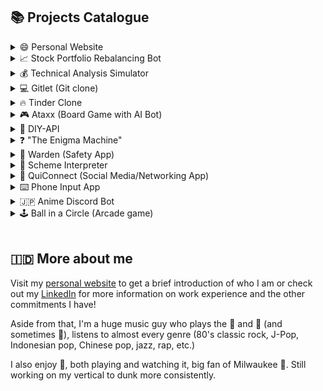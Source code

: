 ## 📚 Projects Catalogue

<details>
  <summary> 😄 Personal Website </summary>
  
  - [Repo link](https://github.com/aardisaputra/aardisaputra.github.io)
  
  - Languages used: Javascript, HTML, CSS
  
  - Frameworks/libraries used: React.js, Material-UI  
  <br/>
  
</details>

<details>
  <summary> 📈 Stock Portfolio Rebalancing Bot </summary>
  
  - [Repo link](https://github.com/aardisaputra/uchicago_case3)
  
  - Languages used: Python
  
  - Frameworks/libraries used: Numpy, Scipy, Pandas
  <br/>
  
</details>

<details>
  <summary> 💰 Technical Analysis Simulator </summary>
  
  - Frontend
    * [Repo link](https://github.com/aardisaputra/ta_sim_frontend)
    * Languages used: Javascript, HTML, CSS
    * Frameworks/libraries used: React.js, Bootstrap, chart.js, axios
  
  - Backend
    * [Repo link](https://github.com/bradley-tian/TA_Backend)
    * Languages used: Python, SQL
    * Frameworks/libraries used: Flask, Numpy, Pandas, yfinance, sqlite3
  <br/>
  
</details>

<details>
  <summary> 💻 Gitlet (Git clone) </summary>
  
  - [Repo link](https://github.com/aardisaputra/gitlet)
  
  - Languages used: Java
  
  - Frameworks/libraries used: JUnit
  <br/>
  
</details>

<details>
  <summary> 🔥 Tinder Clone </summary>
  
  - [Repo link](https://github.com/aardisaputra/tinder-clone)
  
  - Languages used: Javascript (Node.js), CSS, HTML
  
  - Frameworks/libraries used: React.js, MongoDB/mongoose, express.js, axios 
  <br/>
  
</details>

<details>
  <summary> 🎮 Ataxx (Board Game with AI Bot) </summary>
  
  - [Repo link](https://github.com/aardisaputra/ataxx)
  
  - Languages used: Java
  
  - Frameworks/libraries used: JUnit
  <br/>
  
</details>

<details>
  <summary> 🔰 DIY-API </summary>
  
  - [Repo link](https://github.com/aardisaputra/diy-api)
  
  - Languages used: Python
  
  - Frameworks/libraries used: Flask, Pandas, Gunicorn
  
  - Other technologies used: Heroku
  <br/>
  
</details>

<details>
  <summary> ❓ "The Enigma Machine" </summary>
  
  - [Repo link](https://github.com/aardisaputra/enigma)
  
  - Languages used: Java
  
  - Frameworks/libraries used: JUnit
  <br/>
  
</details>

<details>
  <summary> 🚓 Warden (Safety App) </summary>
  
  - [Repo link](https://github.com/aardisaputra/Warden)
  
  - Languages used: Javscript, CSS, Python
  
  - Frameworks/libraries used: React Native (frontend), Flask (backend)
  <br/>
  
</details>

<details>
  <summary> 🧠 Scheme Interpreter </summary>
  
  - [Repo link](https://github.com/aardisaputra/scheme_interpreter)
  
  - Languages used: Python, Scheme
  
  <br/>
  
</details>

<details>
  <summary> 🤳 QuiConnect (Social Media/Networking App) </summary>
  
  - [Repo link](https://github.com/aardisaputra/QuiConnect)
  
  - Languages used: Javascript, CSS
  
  - Frameworks/libraries used: React Native
  <br/>
  
</details>

<details>
  <summary> ⌨️ Phone Input App </summary>
  
  - [Repo link](https://github.com/aardisaputra/phone_input)
  
  - Languages used: Dart, Python
  
  - Frameworks/libraries used: Flutter, PyQt5, socket
  <br/>
  
</details>

<details>
  <summary> 🇯🇵 Anime Discord Bot </summary>
  
  - [Repo link](https://github.com/aardisaputra/animebot)
  
  - Languages used: Python
  
  - Frameworks/libraries used: selenium, discord.py
  <br/>
  
</details>

<details>
  <summary> 🕹️ Ball in a Circle (Arcade game) </summary>
  
  - [Repo link](https://github.com/aardisaputra/ballinacircle)
  
  - Languages used: C#
  
  - Technology used: Unity
  <br/>
  
</details>

<br/>

## 🇮🇩 More about me

Visit my [personal website](https://aardisaputra.github.io/) to get a brief introduction of who I am or check out my [LinkedIn](https://www.linkedin.com/in/austin-ardisaputra-4726a11b7/) for more information on work experience and the other commitments I have!

Aside from that, I'm a huge music guy who plays the 🎹 and 🎸 (and sometimes 🥁), listens to almost every genre (80's classic rock, J-Pop, Indonesian pop, Chinese pop, jazz, rap, etc.)

I also enjoy 🏀, both playing and watching it, big fan of Milwaukee 🦌. Still working on my vertical to dunk more consistently.
